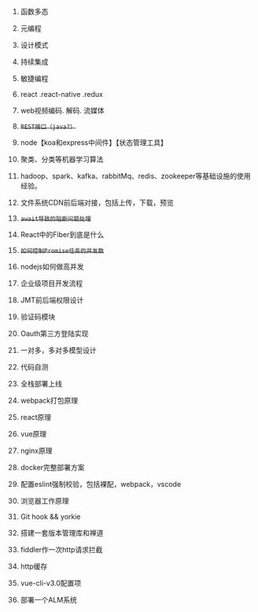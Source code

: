 
1. 函数多态

2. 元编程

3. 设计模式

4. 持续集成

5. 敏捷编程

7. react .react-native .redux

8. web视频编码. 解码. 流媒体

9. ~~`REST接口（java?）`~~

10. node【koa和express中间件】【状态管理工具】

11. 聚类、分类等机器学习算法

12. hadoop、spark、kafka、rabbitMq、redis、zookeeper等基础设施的使用经验。

13. 文件系统CDN前后端对接，包括上传，下载，预览

14. ~~`await导致的阻断问题处理`~~

15. React中的Fiber到底是什么

16. ~~`如何控制Promise任务的并发数`~~

17. nodejs如何做高并发

18. 企业级项目开发流程

19. JMT前后端权限设计

20. 验证码模块

21. Oauth第三方登陆实现

22. 一对多，多对多模型设计

23. 代码自测

24. 全栈部署上线

25. webpack打包原理

26. react原理

27. vue原理

28. nginx原理

29. docker完整部署方案

30. 配置eslint强制校验，包括裸配，webpack，vscode

31. 浏览器工作原理

32. Git hook && yorkie

33. 搭建一套版本管理库和禅道

34. fiddler作一次http请求拦截

35. http缓存

36. vue-cli-v3.0配置项

37. 部署一个ALM系统
